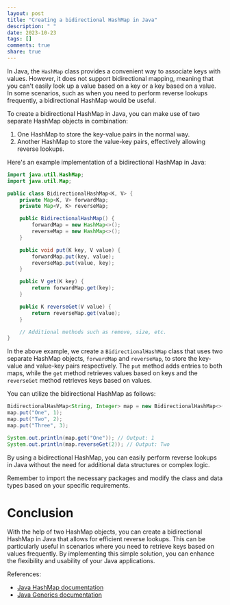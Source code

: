 ```yaml
---
layout: post
title: "Creating a bidirectional HashMap in Java"
description: " "
date: 2023-10-23
tags: []
comments: true
share: true
---
```


In Java, the `HashMap` class provides a convenient way to associate keys with values. However, it does not support bidirectional mapping, meaning that you can't easily look up a value based on a key or a key based on a value. In some scenarios, such as when you need to perform reverse lookups frequently, a bidirectional HashMap would be useful.

To create a bidirectional HashMap in Java, you can make use of two separate HashMap objects in combination:

1. One HashMap to store the key-value pairs in the normal way.
2. Another HashMap to store the value-key pairs, effectively allowing reverse lookups.

Here's an example implementation of a bidirectional HashMap in Java:

```java
import java.util.HashMap;
import java.util.Map;

public class BidirectionalHashMap<K, V> {
    private Map<K, V> forwardMap;
    private Map<V, K> reverseMap;

    public BidirectionalHashMap() {
        forwardMap = new HashMap<>();
        reverseMap = new HashMap<>();
    }

    public void put(K key, V value) {
        forwardMap.put(key, value);
        reverseMap.put(value, key);
    }

    public V get(K key) {
        return forwardMap.get(key);
    }

    public K reverseGet(V value) {
        return reverseMap.get(value);
    }

    // Additional methods such as remove, size, etc.
}
```

In the above example, we create a `BidirectionalHashMap` class that uses two separate HashMap objects, `forwardMap` and `reverseMap`, to store the key-value and value-key pairs respectively. The `put` method adds entries to both maps, while the `get` method retrieves values based on keys and the `reverseGet` method retrieves keys based on values.

You can utilize the bidirectional HashMap as follows:

```java
BidirectionalHashMap<String, Integer> map = new BidirectionalHashMap<>();
map.put("One", 1);
map.put("Two", 2);
map.put("Three", 3);

System.out.println(map.get("One")); // Output: 1
System.out.println(map.reverseGet(2)); // Output: Two
```

By using a bidirectional HashMap, you can easily perform reverse lookups in Java without the need for additional data structures or complex logic.

Remember to import the necessary packages and modify the class and data types based on your specific requirements.

# Conclusion

With the help of two HashMap objects, you can create a bidirectional HashMap in Java that allows for efficient reverse lookups. This can be particularly useful in scenarios where you need to retrieve keys based on values frequently. By implementing this simple solution, you can enhance the flexibility and usability of your Java applications.

References:
- [Java HashMap documentation](https://docs.oracle.com/en/java/javase/11/docs/api/java.base/java/util/HashMap.html)
- [Java Generics documentation](https://docs.oracle.com/javase/tutorial/java/generics/)